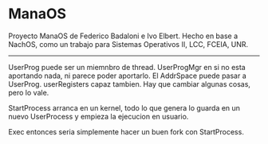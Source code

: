 # ManaOS

Proyecto ManaOS de Federico Badaloni e Ivo Elbert.
Hecho en base a NachOS, como un trabajo para Sistemas Operativos II, LCC, FCEIA, UNR.

---------------------------------------
UserProg puede ser un miemnbro de thread.
UserProgMgr en si no esta aportando nada, ni parece poder aportarlo.
El AddrSpace puede pasar a UserProg. userRegisters capaz tambien. Hay que cambiar algunas cosas, pero lo vale.

StartProcess arranca en un kernel, todo lo que genera lo guarda en un nuevo UserProcess y empieza la ejecucion en usuario.

Exec entonces seria simplemente hacer un buen fork con StartProcess.
